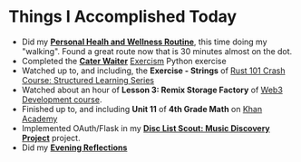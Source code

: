 # Things I Accomplished Today

- Did my **[Personal Healh and Wellness Routine](../../routines/personal-health-and-wellness-routine-2024-week-2.md)**, this time doing my "walking". Found a great route now that is 30 minutes almost on the dot.
- Completed the **[Cater Waiter](https://exercism.org/tracks/python/exercises/cater-waiter)** [Exercism](https://exercism.org) Python exercise
- Watched up to, and including, the **Exercise - Strings** of [Rust 101 Crash Course: Structured Learning Series](https://www.youtube.com/watch?v=lzKeecy4OmQ)
- Watched about an hour of **Lesson 3: Remix Storage Factory** of [Web3 Development course](https://www.youtube.com/watch?v=gyMwXuJrbJQ).
- Finished up to, and including **Unit 11** of **4th Grade Math** on [Khan Academy](https://www.khanacademy.org)
- Implemented OAuth/Flask in my **[Disc List Scout: Music Discovery Project](https://github.com/evorhard/Disc-List-Scout--Music-Discovery)** project.
- Did my **[Evening Reflections](../../routines/evening-reflections.md)**
